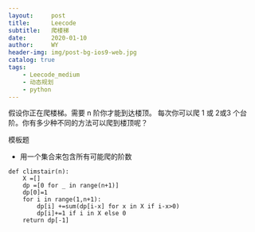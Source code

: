 ```yaml
---
layout:     post
title:      Leecode
subtitle:   爬楼梯
date:       2020-01-10
author:     WY
header-img: img/post-bg-ios9-web.jpg
catalog: true
tags:
    - Leecode_medium
    - 动态规划
    - python
---
```

假设你正在爬楼梯。需要 n 阶你才能到达楼顶。
每次你可以爬 1 或 2或3 个台阶。你有多少种不同的方法可以爬到楼顶呢？

模板题
- 用一个集合来包含所有可能爬的阶数
  
```
def climstair(n):
    X =[]
    dp =[0 for _ in range(n+1)]
    dp[0]=1
    for i in range(1,n+1):
        dp[i] +=sum(dp[i-x] for x in X if i-x>0)
        dp[i]+=1 if i in X else 0
    return dp[-1]
```
